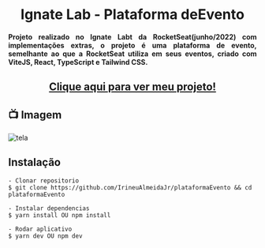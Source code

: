 <h1 align="center">Ignate Lab - Plataforma deEvento</h1>
<h4 align="justify">Projeto realizado no Ignate Labt da RocketSeat(junho/2022) com implementações extras, o projeto é uma plataforma de evento, semelhante ao que a RocketSeat utiliza em seus eventos, criado com ViteJS, React, TypeScript e Tailwind CSS. </h4>

<h2 align="center"><a href="https://plataforma-evento.vercel.app">Clique aqui para ver meu projeto!</a></h2>



## 📺 Imagem
![tela](https://www.google.com/imgres?imgurl=https%3A%2F%2Fwww.cbvj.org.br%2Findex%2Fwp-content%2Fuploads%2F2017%2F07%2Fdefault.png&imgrefurl=https%3A%2F%2Fwww.cbvj.org.br%2Fseja-bombeiro-voluntario-joinville%2Fdefault%2F&tbnid=6EdU7vnAH81bpM&vet=12ahUKEwiuydrvluD4AhUsN7kGHfkPBksQMygBegUIARDLAQ..i&docid=3eSzZH_aV_tHoM&w=262&h=155&q=imagem%20default&client=safari&ved=2ahUKEwiuydrvluD4AhUsN7kGHfkPBksQMygBegUIARDLAQ)
 
 
## Instalação

    - Clonar repositorio
    $ git clone https://github.com/IrineuAlmeidaJr/plataformaEvento && cd plataformaEvento

    - Instalar dependencias
    $ yarn install OU npm install

    - Rodar aplicativo
    $ yarn dev OU npm dev

